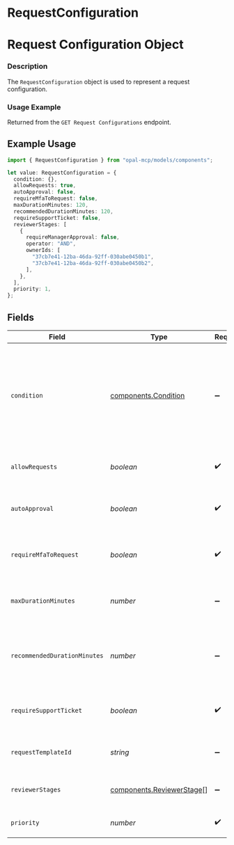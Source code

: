 # RequestConfiguration

# Request Configuration Object
### Description
The `RequestConfiguration` object is used to represent a request configuration.

### Usage Example
Returned from the `GET Request Configurations` endpoint.

## Example Usage

```typescript
import { RequestConfiguration } from "opal-mcp/models/components";

let value: RequestConfiguration = {
  condition: {},
  allowRequests: true,
  autoApproval: false,
  requireMfaToRequest: false,
  maxDurationMinutes: 120,
  recommendedDurationMinutes: 120,
  requireSupportTicket: false,
  reviewerStages: [
    {
      requireManagerApproval: false,
      operator: "AND",
      ownerIds: [
        "37cb7e41-12ba-46da-92ff-030abe0450b1",
        "37cb7e41-12ba-46da-92ff-030abe0450b2",
      ],
    },
  ],
  priority: 1,
};
```

## Fields

| Field                                                                                                                                                                                  | Type                                                                                                                                                                                   | Required                                                                                                                                                                               | Description                                                                                                                                                                            | Example                                                                                                                                                                                |
| -------------------------------------------------------------------------------------------------------------------------------------------------------------------------------------- | -------------------------------------------------------------------------------------------------------------------------------------------------------------------------------------- | -------------------------------------------------------------------------------------------------------------------------------------------------------------------------------------- | -------------------------------------------------------------------------------------------------------------------------------------------------------------------------------------- | -------------------------------------------------------------------------------------------------------------------------------------------------------------------------------------- |
| `condition`                                                                                                                                                                            | [components.Condition](../../models/components/condition.md)                                                                                                                           | :heavy_minus_sign:                                                                                                                                                                     | # Condition Object<br/>### Description<br/>The `Condition` object is used to represent a condition.<br/><br/>### Usage Example<br/>Used to match request configurations to users in `RequestConfiguration` | {<br/>"group_ids": [<br/>"1b978423-db0a-4037-a4cf-f79c60cb67b3"<br/>]<br/>}                                                                                                            |
| `allowRequests`                                                                                                                                                                        | *boolean*                                                                                                                                                                              | :heavy_check_mark:                                                                                                                                                                     | A bool representing whether or not to allow requests for this resource.                                                                                                                | true                                                                                                                                                                                   |
| `autoApproval`                                                                                                                                                                         | *boolean*                                                                                                                                                                              | :heavy_check_mark:                                                                                                                                                                     | A bool representing whether or not to automatically approve requests for this resource.                                                                                                | false                                                                                                                                                                                  |
| `requireMfaToRequest`                                                                                                                                                                  | *boolean*                                                                                                                                                                              | :heavy_check_mark:                                                                                                                                                                     | A bool representing whether or not to require MFA for requesting access to this resource.                                                                                              | false                                                                                                                                                                                  |
| `maxDurationMinutes`                                                                                                                                                                   | *number*                                                                                                                                                                               | :heavy_minus_sign:                                                                                                                                                                     | The maximum duration for which the resource can be requested (in minutes).                                                                                                             | 120                                                                                                                                                                                    |
| `recommendedDurationMinutes`                                                                                                                                                           | *number*                                                                                                                                                                               | :heavy_minus_sign:                                                                                                                                                                     | The recommended duration for which the resource should be requested (in minutes). -1 represents an indefinite duration.                                                                | 120                                                                                                                                                                                    |
| `requireSupportTicket`                                                                                                                                                                 | *boolean*                                                                                                                                                                              | :heavy_check_mark:                                                                                                                                                                     | A bool representing whether or not access requests to the resource require an access ticket.                                                                                           | false                                                                                                                                                                                  |
| `requestTemplateId`                                                                                                                                                                    | *string*                                                                                                                                                                               | :heavy_minus_sign:                                                                                                                                                                     | The ID of the associated request template.                                                                                                                                             | 06851574-e50d-40ca-8c78-f72ae6ab4304                                                                                                                                                   |
| `reviewerStages`                                                                                                                                                                       | [components.ReviewerStage](../../models/components/reviewerstage.md)[]                                                                                                                 | :heavy_minus_sign:                                                                                                                                                                     | The list of reviewer stages for the request configuration.                                                                                                                             |                                                                                                                                                                                        |
| `priority`                                                                                                                                                                             | *number*                                                                                                                                                                               | :heavy_check_mark:                                                                                                                                                                     | The priority of the request configuration.                                                                                                                                             | 1                                                                                                                                                                                      |